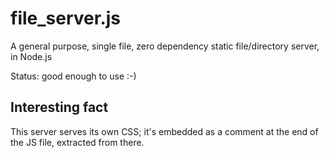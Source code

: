 file_server.js
==============

A general purpose, single file, zero dependency static file/directory server, in Node.js

Status: good enough to use :-)

Interesting fact
----------------

This server serves its own CSS; it's embedded as a comment at the end of the JS file, extracted from there.